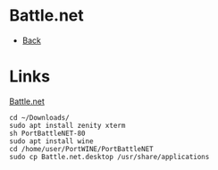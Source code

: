 # Battle.net

- [Back](README.md)

# Links
[Battle.net](http://portwine-linux.ru/battle-net-linux/)

```
cd ~/Downloads/
sudo apt install zenity xterm
sh PortBattleNET-80
sudo apt install wine
cd /home/user/PortWINE/PortBattleNET
sudo cp Battle.net.desktop /usr/share/applications
```
